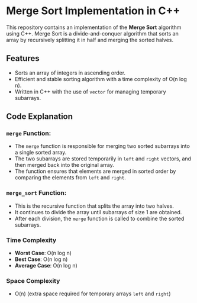 # Merge Sort Implementation in C++

This repository contains an implementation of the **Merge Sort** algorithm using C++. Merge Sort is a divide-and-conquer algorithm that sorts an array by recursively splitting it in half and merging the sorted halves.

## Features
- Sorts an array of integers in ascending order.
- Efficient and stable sorting algorithm with a time complexity of O(n log n).
- Written in C++ with the use of `vector` for managing temporary subarrays.

## Code Explanation
### `merge` Function:
- The `merge` function is responsible for merging two sorted subarrays into a single sorted array.
- The two subarrays are stored temporarily in `left` and `right` vectors, and then merged back into the original array.
- The function ensures that elements are merged in sorted order by comparing the elements from `left` and `right`.

### `merge_sort` Function:
- This is the recursive function that splits the array into two halves.
- It continues to divide the array until subarrays of size 1 are obtained.
- After each division, the `merge` function is called to combine the sorted subarrays.

### Time Complexity
- **Worst Case**: O(n log n)
- **Best Case**: O(n log n)
- **Average Case**: O(n log n)

### Space Complexity
- O(n) (extra space required for temporary arrays `left` and `right`)

